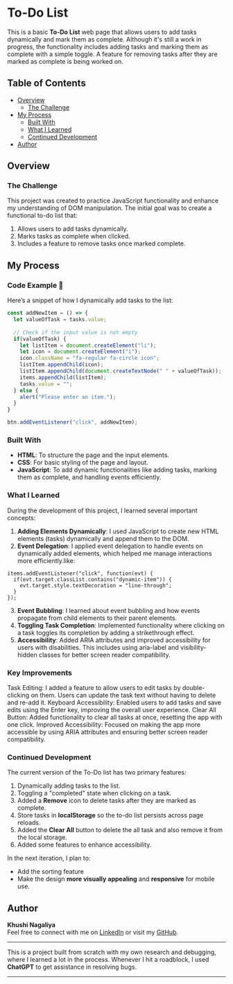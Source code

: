 # To-Do List

This is a basic **To-Do List** web page that allows users to add tasks dynamically and mark them as complete. Although it's still a work in progress, the functionality includes adding tasks and marking them as complete with a simple toggle. A feature for removing tasks after they are marked as complete is being worked on.

## Table of Contents

- [Overview](#overview)
  - [The Challenge](#the-challenge)
- [My Process](#my-process)
  - [Built With](#built-with)
  - [What I Learned](#what-i-learned)
  - [Continued Development](#continued-development)
- [Author](#author)

## Overview

### The Challenge

This project was created to practice JavaScript functionality and enhance my understanding of DOM manipulation. The initial goal was to create a functional to-do list that:

1. Allows users to add tasks dynamically.
2. Marks tasks as complete when clicked.
3. Includes a feature to remove tasks once marked complete.

## My Process

### Code Example 📌

Here’s a snippet of how I dynamically add tasks to the list:

```javascript
const addNewItem = () => {
  let valueOfTask = tasks.value;
  
  // Check if the input value is not empty
  if(valueOfTask) {
    let listItem = document.createElement("li");
    let icon = document.createElement("i");
    icon.className = "fa-regular fa-circle icon";
    listItem.appendChild(icon);
    listItem.appendChild(document.createTextNode(" " + valueOfTask));
    items.appendChild(listItem);
    tasks.value = "";
  } else {
    alert("Please enter an item.");
  }
}

btn.addEventListener("click", addNewItem);
```

### Built With
- **HTML**: To structure the page and the input elements.
- **CSS**: For basic styling of the page and layout.
- **JavaScript**: To add dynamic functionalities like adding tasks, marking them as complete, and handling events efficiently.

### What I Learned

During the development of this project, I learned several important concepts:

1. **Adding Elements Dynamically**: I used JavaScript to create new HTML elements (tasks) dynamically and append them to the DOM.
2. **Event Delegation**: I applied event delegation to handle events on dynamically added elements, which helped me manage interactions more efficiently.like:
```javasrcript
items.addEventListener("click", function(evt) {
  if(evt.target.classList.contains("dynamic-item")) {
    evt.target.style.textDecoration = "line-through";
  }
});
```
3. **Event Bubbling**: I learned about event bubbling and how events propagate from child elements to their parent elements.
4. **Toggling Task Completion**: Implemented functionality where clicking on a task toggles its completion by adding a strikethrough effect.
5. **Accessibility**: Added ARIA attributes and improved accessibility for users with disabilities. This includes using aria-label and     visibility-hidden classes for better screen reader compatibility.

### **Key Improvements**
Task Editing: I added a feature to allow users to edit tasks by double-clicking on them. Users can update the task text without having to delete and re-add it.
Keyboard Accessibility: Enabled users to add tasks and save edits using the Enter key, improving the overall user experience.
Clear All Button: Added functionality to clear all tasks at once, resetting the app with one click.
Improved Accessibility: Focused on making the app more accessible by using ARIA attributes and ensuring better screen reader compatibility.

### Continued Development

The current version of the To-Do list has two primary features:
1. Dynamically adding tasks to the list.
2. Toggling a "completed" state when clicking on a task.
3. Added a **Remove** icon to delete tasks after they are marked as complete.
4.  Store tasks in **localStorage** so the to-do list persists across page reloads.
5. Added the **Clear All** button to delete the all task and also remove it from the local storage.
6. Added some features to enhance accessibility.

In the next iteration, I plan to:
- Add the sorting feature
- Make the design **more visually appealing** and **responsive** for mobile use.


## Author

**Khushi Nagaliya**  
Feel free to connect with me on [LinkedIn](https://www.linkedin.com/in/khushinagaliya) or visit my [GitHub](https://github.com/khushi1638).

---
This is a project built from scratch with my own research and debugging, where I learned a lot in the process. Whenever I hit a roadblock, I used **ChatGPT** to get assistance in resolving bugs.

---
